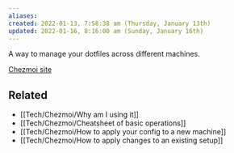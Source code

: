 ```yaml
---
aliases: 
created: 2022-01-13, 7:58:38 am (Thursday, January 13th)
updated: 2022-01-16, 8:16:00 am (Sunday, January 16th)
---
```

A way to manage your dotfiles across different machines.

[Chezmoi site](https://www.chezmoi.io/)

## Related
- [[Tech/Chezmoi/Why am I using it]]
- [[Tech/Chezmoi/Cheatsheet of basic operations]]
- [[Tech/Chezmoi/How to apply your config to a new machine]]
- [[Tech/Chezmoi/How to apply changes to an existing setup]]